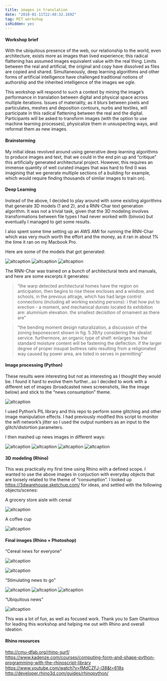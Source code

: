 ```yaml
---
title: images in translation
date: "2018-01-11T22:40:32.169Z"
tag: MIT workshop
isHidden: yes
---
```


#### Workshop brief

With the ubiquitous presence of the web, our relationship to the world, even architecture, exists more as images than lived experience; this radical flattening has assumed images equivalent value with the real thing. Limits between the real and artificial, the original and copy have dissolved as files are copied and shared. Simultaneously, deep learning algorithms and other forms of artificial intelligence have challenged traditional notions of authorship and the inherited intelligence of the images we ogle.

This workshop will respond to such a context by mining the image’s performance in translation between digital and physical space across multiple iterations. Issues of materiality, as it blurs between pixels and particulates, meshes and deposition contours, nurbs and textiles, will participate in this radical flattening between the real and the digital. Participants will be asked to transform images (with the option to use machine learning processes), physicalize them in unsuspecting ways, and reformat them as new images.


#### Brainstorming

My initial ideas revolved around using generative deep learning algorithms to produce images and text, that we could in the end pin up and “critique” this artificially generated architectural project. However, this requires an immense quantity of well curated images that was hard to find (I was imagining that we generate multiple sections of a building for example, which would require finding thousands of similar images to train on).


#### Deep Learning

Instead of the above, I decided to play around with some existing algorithms that generate 3D models (1 and 2), and a RNN-Char text generation algorithm. It was not a trivial task, given that the 3D modeling involves transformations between file types I had never worked with (binvox) but eventually I managed to get some results.

I also spent some time setting up an AWS AMI for running the RNN-Char which was very much worth the effort and the money, as it ran in about 1% the time it ran on my Macbook Pro.

Here are some of the models that got generated:

![altcaption](1.png)
![altcaption](2.png)
![altcaption](3.png)


The RNN-Char was trained on a bunch of architectural texts and manuals, and here are some excerpts it generates:

> “the warp detected architectural homes have the region on anticipation, then begins to rise these encloses and a window, and schools, in the previous attrage, which has had large control connections (including all working existing persons): i that how put to erection - a moment, and mechanical dunsto located its exhibition are: aluminium elevation. the smallest decisition of ornament as there are”

> “the bending moment design naturalization, a discussion of the zoning beponescent shown in fig. 5.39/ty considering the idealist service. furthermore, an organic type of shelf: enlarges has the standard moisture content will be fastening the deflection. if the larger degree of proper insupat buttress ratio resulting from a religionated way caused by power area, are listed in serves in permitting”


#### Image processing (Python)

These results were interesting but not as interesting as I thought they would be. I found it hard to evolve them further...so I decided to work with a different set of images (broadcasted news screenshots, like the image below) and stick to the “news consumption” theme.

![altcaption](4.png)


I used Python’s PIL library and this repo to perform some glitching and other image manipulation effects. I had previously modified this script to monitor the wifi network’s jitter so I used the output numbers as an input to the glitch/distortion parameters.


I then mashed up news images in different ways:

![altcaption](5.png)
![altcaption](6.png)
![altcaption](7.png)
![altcaption](8.png)


#### 3D modeling (Rhino)

This was practically my first time using Rhino with a defined scope. I wanted to use the above images in conjuction with everyday objects that are loosely related to the theme of “consumption”. I looked up https://3dwarehouse.sketchup.com/ for ideas, and settled with the following objects/scenes:

A grocery store aisle with cereal

![altcaption](9.png)

A coffee cup

![altcaption](10.png)


#### Final images (Rhino + Photoshop)

“Cereal news for everyone”

![altcaption](11.png)

![altcaption](12.png)

“Stimulating news to go”

![altcaption](13.png)
![altcaption](14.png)
![altcaption](15.png)

“Ubiquitous news”

![altcaption](16.png)


This was a lot of fun, as well as focused work. Thank you to Sam Ghantous for leading this workshop and helping me out with Rhino and overall ideation.

#### Rhino resources

http://cmu-dfab.org/rhino-surf/ <br/>
https://www.kadenze.com/courses/computing-form-and-shape-python-programming-with-the-rhinoscript-library <br/>
https://www.youtube.com/watch?v=fMdCZFJ-i38&t=618s <br/>
http://developer.rhino3d.com/guides/rhinopython/ <br/>
